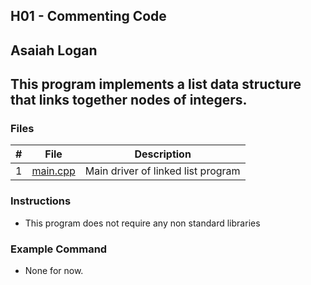 ## H01 - Commenting Code
 
## Asaiah Logan
 
## This program implements a list data structure that links together nodes of integers.

### Files

|   #   | File            | Description                    |
| :---: | --------------- | -------------------------------|
|   1   | [main.cpp](https://github.com/asaiahL9/2143-OOP-logan/blob/master/Assignments/H01/main.cpp)        | Main driver of linked list program     |
### Instructions

- This program does not require any non standard libraries

### Example Command

- None for now.

